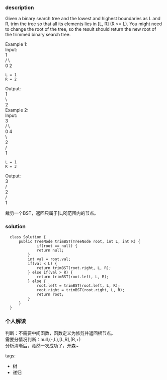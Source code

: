 ### description    
  Given a binary search tree and the lowest and highest boundaries as L and R, trim the tree so that all its elements lies in [L, R] (R >= L). You might need to change the root of the tree, so the result should return the new root of the trimmed binary search tree.  
    
  Example 1:  
  Input:   
      1  
     / \  
    0   2  
    
    L = 1  
    R = 2  
    
  Output:   
      1  
        \  
         2  
  Example 2:  
  Input:   
      3  
     / \  
    0   4  
     \  
      2  
     /  
    1  
    
    L = 1  
    R = 3  
    
  Output:   
        3  
       /   
     2     
    /  
   1  
     
   裁剪一个BST，返回只属于[L,R]范围内的节点。  
### solution    
```    
  class Solution {  
      public TreeNode trimBST(TreeNode root, int L, int R) {  
              if(root == null) {  
              return null;  
          }  
          int val = root.val;  
          if(val < L) {  
              return trimBST(root.right, L, R);  
          } else if(val > R) {  
              return trimBST(root.left, L, R);  
          } else {  
              root.left = trimBST(root.left, L, R);  
              root.right = trimBST(root.right, L, R);  
              return root;  
          }  
      }  
  }  
```    
    
### 个人解读    
  判断：不需要中间函数，函数定义为修剪并返回根节点。  
  需要分情况判断：null,(-,L),[L,R],(R,+)  
  分析清晰后，竟然一次成功了，开森~  
    
tags:    
  -  树  
  -  递归  
